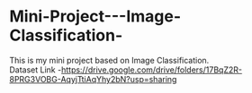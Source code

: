 # Mini-Project---Image-Classification-
  This is my mini project based on Image Classification.  
 Dataset Link -https://drive.google.com/drive/folders/17BqZ2R-8PRG3VOBG-AqyjTtiAqYhy2bN?usp=sharing
